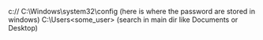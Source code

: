 c://
C:\Windows\system32\config (here is where the password are stored in windows)
C:\Users\<some_user> (search in main dir like Documents or Desktop)

